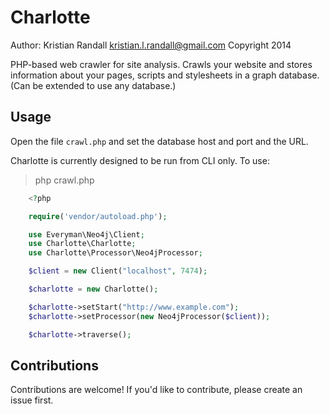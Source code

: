 Charlotte
=========
Author: Kristian Randall <kristian.l.randall@gmail.com>
Copyright 2014

PHP-based web crawler for site analysis. Crawls your website and stores information about your 
pages, scripts and stylesheets in a graph database. (Can be extended to use any database.)


Usage
------
Open the file `crawl.php` and set the database host and port and the URL.

Charlotte is currently designed to be run from CLI only. To use:

> php crawl.php

```php
	<?php

	require('vendor/autoload.php');

	use Everyman\Neo4j\Client;
	use Charlotte\Charlotte;
	use Charlotte\Processor\Neo4jProcessor;

	$client = new Client("localhost", 7474);

	$charlotte = new Charlotte();

	$charlotte->setStart("http://www.example.com");
	$charlotte->setProcessor(new Neo4jProcessor($client));

	$charlotte->traverse();
```

Contributions
-------------
Contributions are welcome! If you'd like to contribute, please create an issue first.